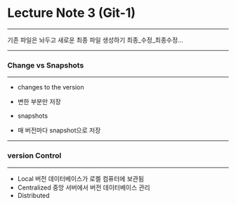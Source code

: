 # Lecture Note 3 (Git-1)
---  
  
기존 파일은 놔두고 새로운 최종 파일 생성하기
최종_수정_최종수정...
  
---
### Change vs Snapshots 
---
- changes to the version
- 변한 부분만 저장

- snapshots
- 매 버전마다 snapshot으로 저장

---
### version Control
---

- Local
  버전 데이터베이스가 로켈 컴퓨터에 보관됨
- Centralized
중앙 서버에서 버전 데이터베이스 관리
- Distributed

